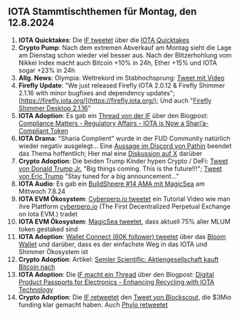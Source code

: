 ## IOTA Stammtischthemen für Montag, den 12.8.2024

1. **IOTA Quicktakes**: Die [IF tweetet](https://x.com/iota/status/1820384295657075149) über die [IOTA Quicktakes]()
2. **Crypto Pump**: Nach dem extremen Abverkauf am Montag sieht die Lage am Dienstag schon wieder viel besser aus. Nach der Blitzerhohlung vom Nikkei Index macht auch Bitcoin +10% in 24h, Ether +15% und IOTA sogar +23% in 24h
3. **Allg. News**: Olympia: Weltrekord im Stabhochsprung: [Tweet mit Video](https://x.com/AlexandraJonson/status/1820557990895694045)
4. **Firefly Update**: "We just released Firefly IOTA 2.0.12 & Firefly Shimmer 2.1.16 with minor bugfixes and dependency updates"; [https://firefly.iota.org/](https://firefly.iota.org/); Und auch "[Firefly Shimmer Desktop 2.1.16](https://github.com/iotaledger/firefly/releases/tag/desktop-shimmer-2.1.16)"
5. **IOTA Adoption**: Es gab ein [Thread von der IF](https://x.com/iota/status/1820776845010141404) über den Blogpost: [Compliance Matters - Regulatory Affairs - IOTA is Now a Shari’a-Compliant Token](https://blog.iota.org/sharia-compliance-iota/)
6. **IOTA Drama**: "Sharia Complient" wurde in der FUD Community natürlich wieder negativ ausgelegt... Eine [Aussage im Discord von Pathin](https://x.com/Vrom14286662/status/1821047292255670646) beendet das Thema hoffentlich; Hier mal eine [Diskussion auf X](https://x.com/Irenicus851/status/1820917700316553477) darüber
7. **Crypto Adoption**: Die beiden Trump Kinder hypen Crypto / DeFi: [Tweet von Donald Trump Jr.](https://x.com/DonaldJTrumpJr/status/1820916519682912533) "Big things coming. This is the future!!!"; [Tweet von Eric Trump](https://x.com/EricTrump/status/1820906993802211751) "Stay tuned for a big announcement…"
8. **IOTA Audio**: Es gab ein [BuildShpere #14 AMA mit MagicSea](https://x.com/MagicSeaDEX/status/1820887321023279446) am Mittwoch 7.8.24
9. **IOTA EVM Ökosystem**: [Cyberperp.io tweetet](https://x.com/cyberperp/status/1821099201264021920) ein Tutorial Video wie man ihre Plattform [cyberperp.io](https://cyberperp.io/) (The First Decentralized Perpetual Exchange on Iota EVM.) tradet
10. **IOTA EVM Ökosystem**: [MagicSea tweetet](https://x.com/MagicSeaDEX/status/1821109122193928292), dass aktuell 75% aller MLUM token gestaked sind
11. **IOTA Adoption**: [Wallet Connect (60K follower) tweetet](https://x.com/WalletConnect/status/1820951447787417882) über das [Bloom Wallet](https://x.com/bloomwalletio) und darüber, dass es der einfachste Weg in das IOTA und Shimmer Ökosystem ist
12. **Crypto Adoption**: Artikel: [Semler Scientific: Aktiengesellschaft kauft Bitcoin nach](https://www.blocktrainer.de/blog/semler-scientific-aktiengesellschaft-kauft-bitcoin-nach)
13. **IOTA Adoption**: Die [IF macht ein Thread](https://x.com/iota/status/1821169462474657871) über den Blogpost: [Digital Product Passports for Electronics - Enhancing Recycling with IOTA Technology](https://blog.iota.org/dpp-for-electronics-iota/)
14. **Crypto Adoption**: Die [IF retweetet](https://x.com/iota/status/1821178653155242079) den [Tweet von Blockscout](https://x.com/blockscoutcom/status/1821172993831383262), die $3Mio funding klar gemacht haben. Auch [Phylo retweetet](https://x.com/PhyloIota/status/1821176452043481504)
